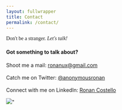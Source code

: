 ```yaml
---
layout: fullwrapper
title: Contact
permalink: /contact/
---
```


<div class="lets-talk">
<div class="lets-talk-container">
<div class="lets-talk-message"><p><span style="font-family:bariol_bold">Don't be a stranger.</span><span style="font-family: bariol_lightlight; font-style:italic"> Let's talk!</span></p></div>
</div>
</div>

<div class="lets-talk-extra">
<div class="lets-talk-extra-container">
<div class="extra-message"><h4>Got something to talk about?</h4><p>Shoot me a mail: <a href="mailto:ronanux@gmail.com">ronanux@gmail.com</a><br><br>Catch me on Twitter: <a href="https://twitter.com/anonymousronan" target="_blank">@anonymousronan</a><br><br>Connect with me on LinkedIn: <a href="https://ie.linkedin.com/pub/ronan-costello/70/189/108" target="_blank">Ronan Costello</a></p></div>
<img class="contact" src="https://s3-us-west-2.amazonaws.com/s.cdpn.io/225114/contact.png"/>"
</div>
</div>